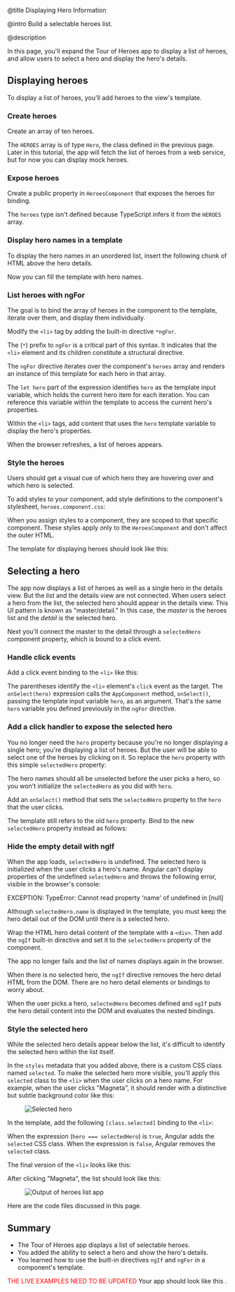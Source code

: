 @title
Displaying Hero Information

@intro
Build a selectable heroes list.

@description


In this page, you'll expand the Tour of Heroes app to display a list of heroes, and
allow users to select a hero and display the hero's details.

## Displaying heroes
To display a list of heroes, you'll add heroes to the view's template.

### Create heroes
Create an array of ten heroes.

<code-example path="toh-pt2/src/app/heroes/heroes.component.ts" region="hero-array" title="src/app/heroes/heroes.component.ts (hero array)">

</code-example>


The `HEROES` array is of type `Hero`, the class defined in the previous page.
Later in this tutorial, the app will fetch the list of heroes from a web service, but for now you can display mock heroes.

### Expose heroes
Create a public property in `HeroesComponent` that exposes the heroes for binding.

<code-example path="toh-pt2/src/app/heroes/heroes.component.1.html" region="hero-array-1" title="heroes.component.ts (hero array property)">

</code-example>

The `heroes` type isn't defined because TypeScript infers it from the `HEROES` array.

### Display hero names in a template
To display the hero names in an unordered list,
insert the following chunk of HTML above the hero details.

<code-example path="toh-pt2/src/app/heroes/heroes.component.1.html" region="heroes-template-1" title="heroes.component.html (heroes template)" linenums="false">

</code-example>

Now you can fill the template with hero names.

### List heroes with ngFor

The goal is to bind the array of heroes in the component to the template, iterate over them, and display them individually.

Modify the `<li>` tag by adding the built-in directive `*ngFor`.

<code-example path="toh-pt2/src/app/heroes/heroes.component.1.html" region="heroes-ngfor-1" title="heroes.component.html (ngFor)">

</code-example>

<div class="l-sub-section">

The (`*`) prefix to `ngFor` is a critical part of this syntax.
It indicates that the `<li>` element and its children
constitute a structural directive.

The `ngFor` directive iterates over the component's `heroes` array
and renders an instance of this template for each hero in that array.

The `let hero` part of the expression identifies `hero` as the  template input variable, which holds the current hero item for each iteration.
You can reference this variable within the template to access the current hero's properties.

</div>

Within the `<li>` tags, add content
that uses the `hero` template variable to display the hero's properties.

<code-example path="toh-pt2/src/app/heroes/heroes.component.1.html" region="ng-for" title="heroes.component.html (ngFor template)" linenums="false">

</code-example>

When the browser refreshes, a list of heroes appears.

### Style the heroes
Users should get a visual cue of which hero they are hovering over and which hero is selected.

To add styles to your component, add style definitions to the component's stylesheet, `heroes.component.css`:

<code-example path="toh-pt2/src/app/heroes/heroes.component.css" title="src/app/heroes/heroes.component.css (HeroesComponent's styles)" linenums="false">

</code-example>

When you assign styles to a component, they are scoped to that specific component.
These styles apply only to the `HeroesComponent` and don't affect the outer HTML.

The template for displaying heroes should look like this:

<code-example path="toh-pt2/src/app/heroes/heroes.component.1.html" region="heroes-styled" title="src/app/heroes/heroes.component.html (styled heroes)" linenums="false">

</code-example>


## Selecting a hero
The app now displays a list of heroes as well as a single hero in the details view. But the list and the details view are not connected.
When users select a hero from the list, the selected hero should appear in the details view.
This UI pattern is known as "master/detail."
In this case, the _master_ is the heroes list and the _detail_ is the selected hero.

Next you'll connect the master to the detail through a `selectedHero` component property, which is bound to a click event.

### Handle click events
Add a click event binding to the `<li>` like this:

<code-example path="toh-pt2/src/app/heroes/heroes.component.1.html" region="selectedHero-click" title="heroes.component.html (template excerpt)" linenums="false">

</code-example>

The parentheses identify the `<li>` element's  `click` event as the target.
The `onSelect(hero)` expression calls the  `AppComponent` method, `onSelect()`,
passing the template input variable `hero`, as an argument.
That's the same `hero` variable you defined previously in the `ngFor` directive.


### Add a click handler to expose the selected hero
You no longer need the `hero` property because you're no longer displaying a single hero; you're displaying a list of heroes.
But the user will be able to select one of the heroes by clicking on it.
So replace the `hero` property with this simple `selectedHero` property:

<code-example path="toh-pt2/src/app/heroes/heroes.component.ts" region="selected-hero" title="src/app/heroes/heroes.component.ts (selectedHero)">

</code-example>

The hero names should all be unselected before the user picks a hero, so you won't initialize the `selectedHero` as you did with `hero`.

Add an `onSelect()` method that sets the `selectedHero` property to the `hero` that the user clicks.

<code-example path="toh-pt2/src/app/heroes/heroes.component.ts" region="on-select" title="src/app/heroes/heroes.component.ts (onSelect)" linenums="false">

</code-example>

The template still refers to the old `hero` property.
Bind to the new `selectedHero` property instead as follows:

<code-example path="toh-pt2/src/app/heroes/heroes.component.1.html" region="selectedHero-details" title="heroes.component.html (template excerpt)" linenums="false">

</code-example>

### Hide the empty detail with ngIf

When the app loads, `selectedHero` is undefined.
The selected hero is initialized when the user clicks a hero's name.
Angular can't display properties of the undefined `selectedHero` and throws the following error, visible in the browser's console:

<code-example format="nocode">
  EXCEPTION: TypeError: Cannot read property 'name' of undefined in [null]
</code-example>

Although `selectedHero.name` is displayed in the template,
you must keep the hero detail out of the DOM until there is a selected hero.

Wrap the HTML hero detail content of the template with a `<div>`.
Then add the `ngIf` built-in directive and set it to the `selectedHero` property of the component.


<code-example path="toh-pt2/src/app/heroes/heroes.component.1.html" region="ng-if" title="src/app/heroes/heroes.component.html (ngIf)" linenums="false">

</code-example>

The app no longer fails and the list of names displays again in the browser.

When there is no selected hero, the `ngIf` directive removes the hero detail HTML from the DOM.
There are no hero detail elements or bindings to worry about.

When the user picks a hero, `selectedHero` becomes defined and
`ngIf` puts the hero detail content into the DOM and evaluates the nested bindings.


### Style the selected hero

While the selected hero details appear below the list, it's difficult to identify the selected hero within the list itself.

In the `styles` metadata that you added above, there is a custom CSS class named `selected`.
To make the selected hero more visible, you'll apply this `selected` class to the `<li>` when the user clicks on a hero name.
For example, when the user clicks "Magneta", it should render with a distinctive but subtle background color
like this:


<figure>
  <img src='generated/images/guide/toh/heroes-list-selected.png' alt="Selected hero">
</figure>


In the template, add the following `[class.selected]` binding to  the `<li>`:

<code-example path="toh-pt2/src/app/heroes/heroes.component.1.html" region="class-selected-1" title="heroes.component.html (setting the CSS class)" linenums="false">

</code-example>

When the expression (`hero === selectedHero`) is `true`, Angular adds the `selected` CSS class. When the expression is `false`, Angular removes the `selected` class.


The final version of the `<li>` looks like this:

<code-example path="toh-pt2/src/app/heroes/heroes.component.1.html" region="class-selected-2" title="heroes.component.html (styling each hero)" linenums="false">

</code-example>

After clicking "Magneta", the list should look like this:

<figure>
  <img src='generated/images/guide/toh/heroes-list-1.png' alt="Output of heroes list app">
</figure>

Here are the code files discussed in this page.

<code-tabs>
  <code-pane title="src/app/heroes/heroes.component.ts" path="toh-pt2/src/app/heroes/heroes.component.ts">

  </code-pane>

  <code-pane title="src/app/heroes/heroes.component.html" path="toh-pt2/src/app/heroes/heroescomponent.html">

  </code-pane>

</code-tabs>

## Summary

* The Tour of Heroes app displays a list of selectable heroes.
* You added the ability to select a hero and show the hero's details.
* You learned how to use the built-in directives `ngIf` and `ngFor` in a component's template.

<font color="red">THE LIVE EXAMPLES NEED TO BE UPDATED</font>
Your app should look like this <live-example></live-example>.
